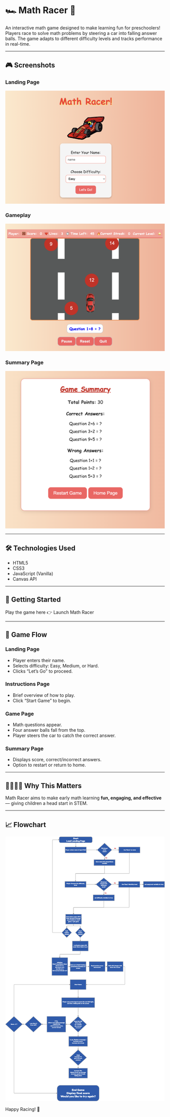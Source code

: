 # 🏎️ Math Racer 🧮  
An interactive math game designed to make learning fun for preschoolers! Players race to solve math problems by steering a car into falling answer balls. The game adapts to different difficulty levels and tracks performance in real-time.

---

## 🎮 Screenshots  
### Landing Page  
![Landing Page image](./Math_Racer/Resources/Landing_Page.png)

### Gameplay  
![Game Play image](./Math_Racer/Resources/Game_Page.png)

### Summary Page  
![Summary Page image](./Math_Racer/Resources/Summary_Page.png)

---

## 🛠️ Technologies Used  
- HTML5  
- CSS3  
- JavaScript (Vanilla)  
- Canvas API  

---

## 🚀 Getting Started  
Play the game here 👉 Launch Math Racer

---

## 🧩 Game Flow

### Landing Page
- Player enters their name.
- Selects difficulty: Easy, Medium, or Hard.
- Clicks “Let’s Go” to proceed.

### Instructions Page
- Brief overview of how to play.
- Click “Start Game” to begin.

### Game Page
- Math questions appear.
- Four answer balls fall from the top.
- Player steers the car to catch the correct answer.

### Summary Page
- Displays score, correct/incorrect answers.
- Option to restart or return to home.

---

## 👨‍👩‍👧‍👦 Why This Matters
Math Racer aims to make early math learning **fun, engaging, and effective** — giving children a head start in STEM.

---

## 📈 Flowchart
<img src = "./Math_Racer/Resources/Flow%20Chart.png" alt = "Game_Flow_Chart" width = "650"/>

Happy Racing! 🏁
